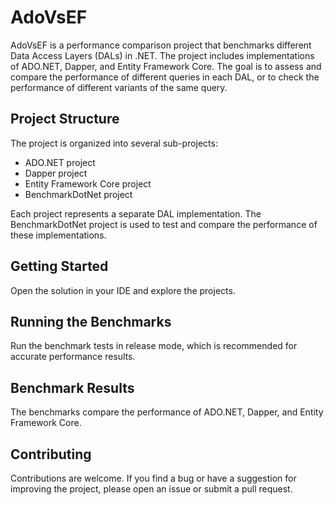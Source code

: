# AdoVsEF

AdoVsEF is a performance comparison project that benchmarks different Data Access Layers (DALs) in .NET. The project includes implementations of ADO.NET, Dapper, and Entity Framework Core. The goal is to assess and compare the performance of different queries in each DAL, or to check the performance of different variants of the same query.

## Project Structure

The project is organized into several sub-projects:

- ADO.NET project
- Dapper project
- Entity Framework Core project
- BenchmarkDotNet project

Each project represents a separate DAL implementation. The BenchmarkDotNet project is used to test and compare the performance of these implementations.

## Getting Started

Open the solution in your IDE and explore the projects.

## Running the Benchmarks

Run the benchmark tests in release mode, which is recommended for accurate performance results.

## Benchmark Results

The benchmarks compare the performance of ADO.NET, Dapper, and Entity Framework Core.

## Contributing

Contributions are welcome. If you find a bug or have a suggestion for improving the project, please open an issue or submit a pull request.

